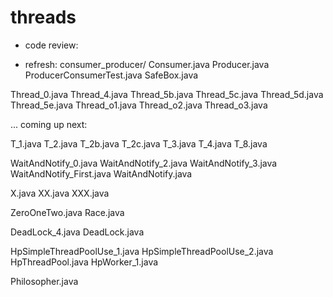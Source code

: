 # threads

- code review:

- refresh:
consumer_producer/
Consumer.java
Producer.java
ProducerConsumerTest.java
SafeBox.java

Thread_0.java
Thread_4.java
Thread_5b.java
Thread_5c.java
Thread_5d.java
Thread_5e.java
Thread_o1.java
Thread_o2.java
Thread_o3.java


... coming up next:


T_1.java
T_2.java
T_2b.java
T_2c.java
T_3.java
T_4.java
T_8.java

WaitAndNotify_0.java
WaitAndNotify_2.java
WaitAndNotify_3.java
WaitAndNotify_First.java
WaitAndNotify.java

X.java
XX.java
XXX.java

ZeroOneTwo.java
Race.java

DeadLock_4.java
DeadLock.java

HpSimpleThreadPoolUse_1.java
HpSimpleThreadPoolUse_2.java
HpThreadPool.java
HpWorker_1.java

Philosopher.java

